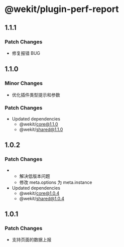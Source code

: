 # @wekit/plugin-perf-report

## 1.1.1

### Patch Changes

- 修复报错 BUG

## 1.1.0

### Minor Changes

- 优化插件类型提示和参数

### Patch Changes

- Updated dependencies
  - @wekit/core@1.1.0
  - @wekit/shared@1.1.0

## 1.0.2

### Patch Changes

- - 解决低版本问题
  - 修改 meta.options 为 meta.instance
- Updated dependencies
  - @wekit/core@1.0.4
  - @wekit/shared@1.0.4

## 1.0.1

### Patch Changes

- 支持页面的数据上报
